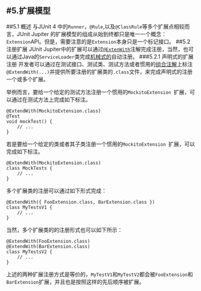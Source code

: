 #5.扩展模型
---

##5.1 概述
与JUnit 4 中的`Runner`，`@Rule`,以及`@ClassRule`等多个扩展点相较而言，JUnit Jupiter 的扩展模型的组成从始到终都只是唯一一个概念：`Extension`API。但是，需要注意的是`Extension`本身只是一个标记接口。
##5.2 注册扩展
JUnit Jupiter中的扩展可以通过[`@ExtenWith`]()注解完成注册，当然，也可以通过Java的`ServiceLoader`类完成[机械式的]()自动注册。
###5.2.1 声明式的扩展注册
开发者可以通过在测试接口、测试类、测试方法或者惯用的[组合注解]()上标注`@ExtendWith(...)`并提供所要注册的扩展类的`.class`文件，来完成声明式的注册一个或多个扩展。

举例而言，要给一个给定的测试方法注册一个惯用的`MockitoExtension `扩展，可以通过在测试方法上完成如下标注。

```
@ExtendWith(MockitoExtension.class)
@Test
void mockTest() {
    // ...
}
```

若是要给一个给定的类或者其子类注册一个惯用的`MockitoExtension `扩展，可以完成如下标注。

```
@ExtendWith(MockitoExtension.class)
class MockTests {
    // ...
}
```

多个扩展类的注册可以通过如下形式完成：

```
@ExtendWith({ FooExtension.class, BarExtension.class })
class MyTestsV1 {
    // ...
}
```

当然，多个扩展类的的注册形式也可以如下所示：

```
@ExtendWith(FooExtension.class)
@ExtendWith(BarExtension.class)
class MyTestsV2 {
    // ...
}
```
上述的两种扩展注册方式是等价的，`MyTestV1`和`MyTestV2`都会被`FooExtension`和`BarExtension`扩展，并且也是按照这样的先后顺序被扩展。
